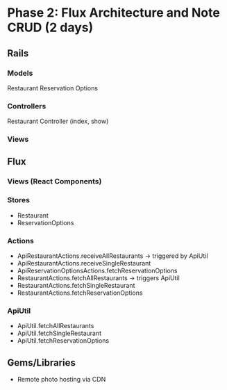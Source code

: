 # Phase 2: Flux Architecture and Note CRUD (2 days)

## Rails
### Models
Restaurant
Reservation Options

### Controllers
Restaurant Controller (index, show)

### Views

## Flux
### Views (React Components)

### Stores
* Restaurant
* ReservationOptions

### Actions
* ApiRestaurantActions.receiveAllRestaurants -> triggered by ApiUtil
* ApiRestaurantActions.receiveSingleRestaurant
* ApiReservationOptionsActions.fetchReservationOptions
* RestaurantActions.fetchAllRestaurants -> triggers ApiUtil
* RestaurantActions.fetchSingleRestaurant
* RestaurantActions.fetchReservationOptions

### ApiUtil
* ApiUtil.fetchAllRestaurants
* ApiUtil.fetchSingleRestaurant
* ApiUtil.fetchReservationOptions

## Gems/Libraries
* Remote photo hosting via CDN
